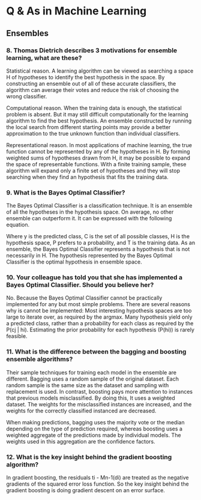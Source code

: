 # Q & As in Machine Learning

## Ensembles
### 8. Thomas Dietrich describes 3 motivations for ensemble learning, what are these?
Statistical reason. A learning algorithm can be viewed as searching a space H of hypotheses to identify the best hypothesis in the space. By constructing an ensemble out of all of these accurate classifiers, the algorithm can average their votes and reduce the risk of choosing the wrong classifier.

Computational reason. When the training data is enough, the statistical problem is absent. But it may still difficult computationally for the learning algorithm to find the best hypothesis. An ensemble constructed by running the local search from different starting points may provide a better approximation to the true unknown function than individual classifiers.

Representational reason. In most applications of machine learning, the true function cannot be represented by any of the hypotheses in H. By forming weighted sums of hypotheses drawn from H, it may be possible to expand the space of representable functions. With a finite training sample, these algorithm will expand only a finite set of  hypotheses and they will stop searching when they find an hypothesis that fits the training data.

### 9. What is the Bayes Optimal Classifier?
The Bayes Optimal Classifier is a classification technique. It is an ensemble of all the hypotheses in the hypothesis space. On average, no other ensemble can outperform it. It can be expressed with the following equation.

Where y is the predicted class, C is the set of all possible classes, H is the hypothesis space, P prefers to a probability, and T is the training data. As an ensemble, the Bayes Optimal Classifier represents a hypothesis that is not necessarily in H. The hypothesis represented by the Bayes Optimal Classifier is the optimal hypothesis in ensemble space.

### 10. Your colleague has told you that she has implemented a Bayes Optimal Classifier. Should you believe her?
No. Because the Bayes Optimal Classifier cannot be practically implemented for any but most simple problems. There are several reasons why is cannot be implemented:
Most interesting hypothesis spaces are too large to iterate over, as required by the argmax.
Many hypothesis yield only a predicted class, rather than a probability for each class as required by the P(cj | hi).
Estimating the prior probability for each hypothesis (P(hi)) is rarely feasible.

### 11. What is the difference between the bagging and boosting ensemble algorithms?
Their sample techniques for training each model in the ensemble are different.
Bagging uses a random sample of the original dataset. Each random sample is the same size as the dataset and sampling with replacement is used. In contrast, boosting pays more attention to instances that previous models misclassified. By doing this, It uses a weighted dataset. The weights for the misclassified instances are increased, and the weights for the correctly classified instanced are decreased.

When making predictions, bagging uses the majority vote or the median depending on the type of prediction required, whereas boosting uses a weighted aggregate of the predictions made by individual models. The weights used in this aggregation are the confidence factors.

### 12. What is the key insight behind the gradient boosting algorithm?
In gradient boosting, the residuals ti - Mn-1(di) are treated as the negative gradients of the squared error loss function. So the key insight behind the gradient boosting is doing gradient descent on an error surface.
